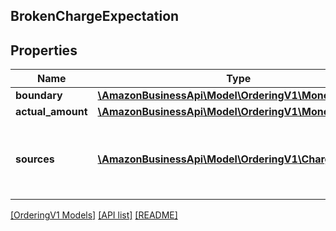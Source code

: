 ## BrokenChargeExpectation

## Properties

Name | Type | Description | Notes
------------ | ------------- | ------------- | -------------
**boundary** | [**\AmazonBusinessApi\Model\OrderingV1\Money**](Money.md) |  |
**actual_amount** | [**\AmazonBusinessApi\Model\OrderingV1\Money**](Money.md) |  |
**sources** | [**\AmazonBusinessApi\Model\OrderingV1\ChargeSource[]**](ChargeSource.md) | The list of charges with sum that exceeds the limit. | [optional]

[[OrderingV1 Models]](../) [[API list]](../../Api) [[README]](../../../README.md)
